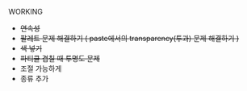 WORKING

- ~~연속성~~
- ~~팔레트 문제 해결하기 ( paste에서의 transparency(투과) 문제 해결하기 )~~
- ~~색 넣기~~
- ~~파티클 겹칠 때 투명도 문제~~
- 조절 가능하게
- 종류 추가
